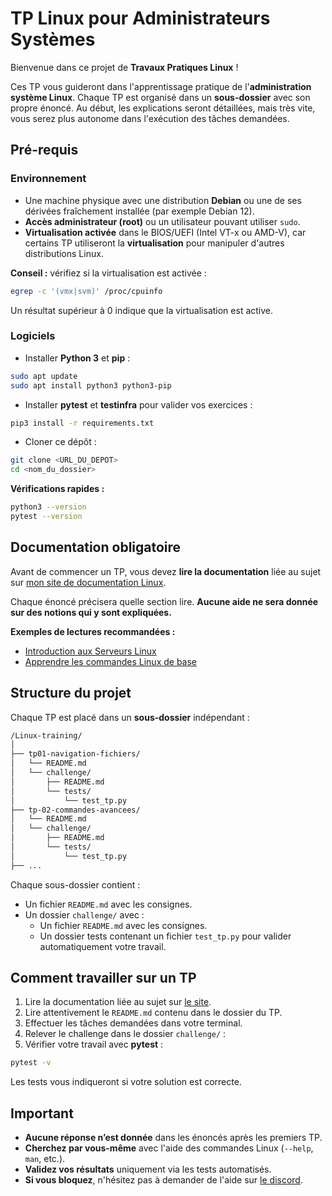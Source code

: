 # TP Linux pour Administrateurs Systèmes

Bienvenue dans ce projet de **Travaux Pratiques Linux** !

Ces TP vous guideront dans l'apprentissage pratique de l'**administration
système Linux**. Chaque TP est organisé dans un **sous-dossier** avec son propre
énoncé. Au début, les explications seront détaillées, mais très vite, vous serez
plus autonome dans l'exécution des tâches demandées.

## Pré-requis

### Environnement

- Une machine physique avec une distribution **Debian** ou une de ses dérivées
  fraîchement installée (par exemple Debian 12).
- **Accès administrateur (root)** ou un utilisateur pouvant utiliser `sudo`.
- **Virtualisation activée** dans le BIOS/UEFI (Intel VT-x ou AMD-V), car
  certains TP utiliseront la **virtualisation** pour manipuler d'autres
  distributions Linux.

**Conseil :** vérifiez si la virtualisation est activée :

```bash
egrep -c '(vmx|svm)' /proc/cpuinfo
```

Un résultat supérieur à 0 indique que la virtualisation est active.

### Logiciels

- Installer **Python 3** et **pip** :

```bash
sudo apt update
sudo apt install python3 python3-pip
```

- Installer **pytest** et **testinfra** pour valider vos exercices :

```bash
pip3 install -r requirements.txt
```

- Cloner ce dépôt :

```bash
git clone <URL_DU_DEPOT>
cd <nom_du_dossier>
```

**Vérifications rapides :**

```bash
python3 --version
pytest --version
```

## Documentation obligatoire

Avant de commencer un TP, vous devez **lire la documentation** liée au sujet sur
[mon site de documentation Linux](https://blog.stephane-robert.info/docs/).

Chaque énoncé précisera quelle section lire.
**Aucune aide ne sera donnée sur des notions qui y sont expliquées.**

**Exemples de lectures recommandées :**

- [Introduction aux Serveurs
  Linux](https://blog.stephane-robert.info/docs/admin-serveurs/linux/)
- [Apprendre les commandes Linux de
  base](https://blog.stephane-robert.info/docs/admin-serveurs/linux/commandes/)

## Structure du projet

Chaque TP est placé dans un **sous-dossier** indépendant :

```bash
/Linux-training/
│
├── tp01-navigation-fichiers/
│   └── README.md
│   └── challenge/
│       ├── README.md
│       └── tests/
│           └── test_tp.py
├── tp-02-commandes-avancees/
│   └── README.md
│   └── challenge/
│       ├── README.md
│       └── tests/
│           └── test_tp.py
├── ...
```

Chaque sous-dossier contient :

- Un fichier `README.md` avec les consignes.
- Un dossier `challenge/` avec :
  - Un fichier `README.md` avec les consignes.
  - Un dossier tests contenant un fichier `test_tp.py` pour valider automatiquement votre travail.

## Comment travailler sur un TP

1. Lire la documentation liée au sujet sur [le
   site](https://blog.stephane-robert.info/docs/).
2. Lire attentivement le `README.md` contenu dans le dossier du TP.
3. Effectuer les tâches demandées dans votre terminal.
4. Relever le challenge dans le dossier `challenge/` :
5. Vérifier votre travail avec **pytest** :

```bash
pytest -v
```

Les tests vous indiqueront si votre solution est correcte.

## Important

- **Aucune réponse n’est donnée** dans les énoncés après les premiers TP.
- **Cherchez par vous-même** avec l'aide des commandes Linux (`--help`, `man`,
  etc.).
- **Validez vos résultats** uniquement via les tests automatisés.
- **Si vous bloquez**, n'hésitez pas à demander de l'aide sur
  [le discord](https://blog.stephane-robert.info/docs/discord/).